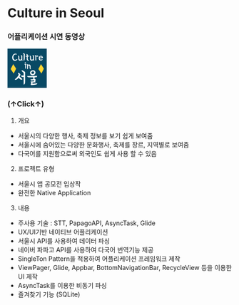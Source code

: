 ﻿# Culture in Seoul

### 어플리케이션 시연 동영상
[![앱 시연 동영상](./festival/app/src/main/res/drawable/app_icon.png)](https://youtu.be/YlsC67fKLos)
### (↑Click↑)

1. 개요
- 서울시의 다양한 행사, 축제 정보를 보기 쉽게 보여줌
- 서울시에 숨어있는 다양한 문화행사, 축제를 장르, 지역별로 보여줌
- 다국어를 지원함으로써 외국인도 쉽게 사용 할 수 있음

2. 프로젝트 유형
 - 서울시 앱 공모전 입상작
 - 완전한 Native Application

3. 내용
 - 주사용 기술 : STT, PapagoAPI, AsyncTask, Glide
 - UX/UI기반 네이티브 어플리케이션
 - 서울시 API를 사용하여 데이터 파싱
 - 네이버 파파고 API를 사용하여 다국어 번역기능 제공
 - SingleTon Pattern을 적용하여 어플리케이션 프레임워크 제작
 - ViewPager, Glide, Appbar, BottomNavigationBar, RecycleView 등을 이용한 UI 제작
 - AsyncTask를 이용한 비동기 파싱
 - 즐겨찾기 기능 (SQLite)

